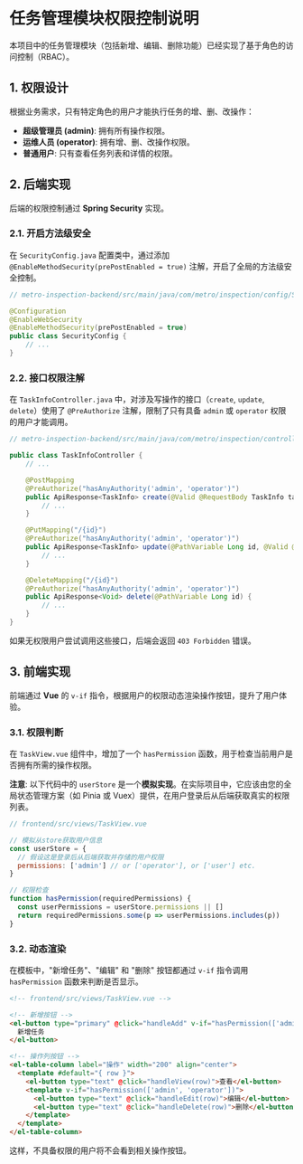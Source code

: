 # 任务管理模块权限控制说明

本项目中的任务管理模块（包括新增、编辑、删除功能）已经实现了基于角色的访问控制（RBAC）。

## 1. 权限设计

根据业务需求，只有特定角色的用户才能执行任务的增、删、改操作：

- **超级管理员 (admin)**: 拥有所有操作权限。
- **运维人员 (operator)**: 拥有增、删、改操作权限。
- **普通用户**: 只有查看任务列表和详情的权限。

## 2. 后端实现

后端的权限控制通过 **Spring Security** 实现。

### 2.1. 开启方法级安全

在 `SecurityConfig.java` 配置类中，通过添加 `@EnableMethodSecurity(prePostEnabled = true)` 注解，开启了全局的方法级安全控制。

```java
// metro-inspection-backend/src/main/java/com/metro/inspection/config/SecurityConfig.java

@Configuration
@EnableWebSecurity
@EnableMethodSecurity(prePostEnabled = true)
public class SecurityConfig {
    // ...
}
```

### 2.2. 接口权限注解

在 `TaskInfoController.java` 中，对涉及写操作的接口（`create`, `update`, `delete`）使用了 `@PreAuthorize` 注解，限制了只有具备 `admin` 或 `operator` 权限的用户才能调用。

```java
// metro-inspection-backend/src/main/java/com/metro/inspection/controller/TaskInfoController.java

public class TaskInfoController {
    // ...

    @PostMapping
    @PreAuthorize("hasAnyAuthority('admin', 'operator')")
    public ApiResponse<TaskInfo> create(@Valid @RequestBody TaskInfo taskInfo) {
        // ...
    }

    @PutMapping("/{id}")
    @PreAuthorize("hasAnyAuthority('admin', 'operator')")
    public ApiResponse<TaskInfo> update(@PathVariable Long id, @Valid @RequestBody TaskInfo taskInfo) {
        // ...
    }

    @DeleteMapping("/{id}")
    @PreAuthorize("hasAnyAuthority('admin', 'operator')")
    public ApiResponse<Void> delete(@PathVariable Long id) {
        // ...
    }
}
```

如果无权限用户尝试调用这些接口，后端会返回 `403 Forbidden` 错误。

## 3. 前端实现

前端通过 **Vue** 的 `v-if` 指令，根据用户的权限动态渲染操作按钮，提升了用户体验。

### 3.1. 权限判断

在 `TaskView.vue` 组件中，增加了一个 `hasPermission` 函数，用于检查当前用户是否拥有所需的操作权限。

**注意**: 以下代码中的 `userStore` 是一个**模拟实现**。在实际项目中，它应该由您的全局状态管理方案（如 Pinia 或 Vuex）提供，在用户登录后从后端获取真实的权限列表。

```javascript
// frontend/src/views/TaskView.vue

// 模拟从store获取用户信息
const userStore = {
  // 假设这是登录后从后端获取并存储的用户权限
  permissions: ['admin'] // or ['operator'], or ['user'] etc.
}

// 权限检查
function hasPermission(requiredPermissions) {
  const userPermissions = userStore.permissions || []
  return requiredPermissions.some(p => userPermissions.includes(p))
}
```

### 3.2. 动态渲染

在模板中，"新增任务"、"编辑" 和 "删除" 按钮都通过 `v-if` 指令调用 `hasPermission` 函数来判断是否显示。

```html
<!-- frontend/src/views/TaskView.vue -->

<!-- 新增按钮 -->
<el-button type="primary" @click="handleAdd" v-if="hasPermission(['admin', 'operator'])">
  新增任务
</el-button>

<!-- 操作列按钮 -->
<el-table-column label="操作" width="200" align="center">
  <template #default="{ row }">
    <el-button type="text" @click="handleView(row)">查看</el-button>
    <template v-if="hasPermission(['admin', 'operator'])">
      <el-button type="text" @click="handleEdit(row)">编辑</el-button>
      <el-button type="text" @click="handleDelete(row)">删除</el-button>
    </template>
  </template>
</el-table-column>
```

这样，不具备权限的用户将不会看到相关操作按钮。 